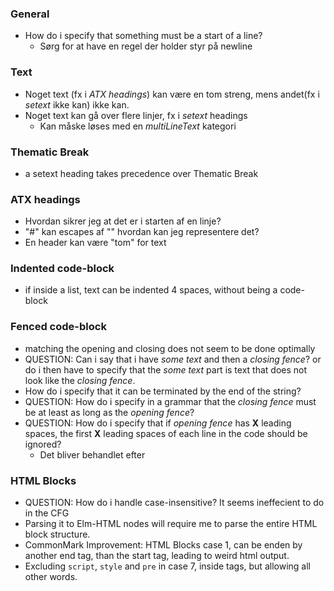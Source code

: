 ### General
- How do i specify that something must be a start of a line?
    - Sørg for at have en regel der holder styr på newline

### Text
- Noget text (fx i *ATX headings*) kan være en tom streng, mens andet(fx i *setext* ikke kan) ikke kan.
- Noget text kan gå over flere linjer, fx i *setext* headings
    - Kan måske løses med en *multiLineText* kategori

### Thematic Break
- a setext heading takes precedence over Thematic Break

### ATX headings
- Hvordan sikrer jeg at det er i starten af en linje?
- "#" kan escapes af "\" hvordan kan jeg representere det?
- En header kan være "tom" for text

### Indented code-block
- if inside a list, text can be indented 4 spaces, without being a code-block

### Fenced code-block
- matching the opening and closing does not seem to be done optimally
- QUESTION: Can i say that i have *some text* and then a *closing fence*? or do i then have to specify that the *some text* part is text that does not look like the *closing fence*.
- How do i specify that it can be terminated by the end of the string?
- QUESTION: How do i specify in a grammar that the *closing fence* must be at least as long as the *opening fence*?  
- QUESTION: How do i specify that if *opening fence* has **X** leading spaces, the first **X** leading spaces of each line in the code should be ignored?
    - Det bliver behandlet efter

### HTML Blocks 
- QUESTION: How do i handle case-insensitive? It seems ineffecient to do in the CFG
- Parsing it to Elm-HTML nodes will require me to parse the entire HTML block structure.
- CommonMark Improvement: HTML Blocks case 1, can be enden by another end tag, than the start tag, leading to weird html output.
- Excluding `script`, `style` and `pre` in case 7, inside tags, but allowing all other words.